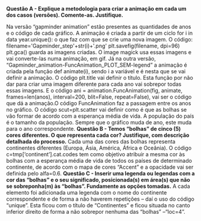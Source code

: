 **Questão A - Explique a metodologia para criar a animação em cada um dos casos (versões). Comente-as. Justifique.**

Na versão “gapminder animation” estão presentes as quantidades de anos e o código de cada gráfico. A animação é criada a partir de um ciclo for i in data year.unique(): o que faz com que se crie uma nova imagem. 
O código: filename='Gapminder_step'+str(i)+'.png'
plt.savefig(filename, dpi=96)
plt.gca()  guarda as imagens criadas. O image magick usa essas imagens e vai converte-las numa animação, em gif.
Já na outra versão, “Gapminder_animation-FuncAnimation_PLOT_SEM-legend” a animação é criada pela função def animate(i), sendo i a variável e é nesta que se vai definir a animação. O código plt.title vai definir o título. Esta função por não dar para criar uma imagem diferente para cada ano vai sobrepor todas essas imagens.
E o código ani = animation.FuncAnimation(fig, animate, frames=len(anos), interval=200, blit=False, repeat=False), vai ser o código que dá a animação.O código FuncAnimation faz a passagem entre os anos no gráfico.
O código scut=plt.scatter vai definir como é que as bolhas se vão formar de acordo com a esperança média de vida. A população do país é o tamanho da população. Sempre que o gráfico muda de ano, este muda para o ano correspondente.
**Questão B - Temos “bolhas” de cinco (5) cores diferentes. O que representa cada cor? Justifique, com descrição detalhada do processo.**
Cada uma das cores das bolhas representa continentes diferentes (Europa, Ásia, América, África e Oceânia). O código c=tmp[‘continent’].cat.codes tem como objetivo atribuir a mesma cor às bolhas com a esperança média de vida de todos os países de determinado continente, de acordo com o mapa de cores “Accent” e a opacidade vai ser definida pelo alfa=0.6.
**Questão C - Inserir uma legenda ou legendas com a cor das “bolhas” e o seu significado, posicionada(s) em área(s) que não se sobreponha(m) às “bolhas”. Fundamente as opções tomadas.**
A cada elemento foi adicionada uma legenda com o nome do continente correspondente e de forma a não haverem repetições – daí o uso do código “unique”. Esta ficou com o título de “Continentes” e ficou situada no canto inferior direito de forma a não sobrepor nenhuma das “bolhas” –“loc=4”.

